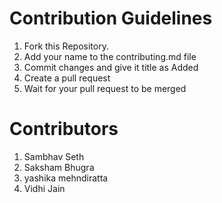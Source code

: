 # Contribution Guidelines

1. Fork this Repository.
2. Add your name to the contributing.md file
3. Commit changes and give it title as Added <Your Name>
4. Create a pull request
5. Wait for your pull request to be merged

# Contributors

1. Sambhav Seth
2. Saksham Bhugra 
3. yashika mehndiratta
4. Vidhi Jain